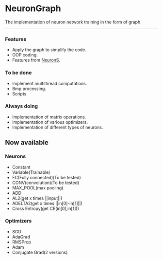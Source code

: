 # NeuronGraph #
The implementation of neuron network training in the form of graph.
***
### Features
* Apply the graph to simplify the code.
* OOP coding.
* Features from [NeuronS](https://github.com/AdamQinwt/NeuronS).
### To be done
* Implement multithread computations.
* Bmp processing.
* Scripts.
### Always doing
* Implementation of matrix operations.
* Implementation of various optimizers.
* Implementation of different types of neurons.
## Now available
### Neurons
* Constant
* Variable(Trainable)
* FC(Fully connected)(To be tested)
* CONV(convolution)(To be tested)
* MAX_POOL(max pooling)
* ADD
* AL2(get x times ||input||)
* ADELTA2(get x times ||in[0]-in[1]||)
* Cross Entropy(get CE(in[0],in[1]))
### Optimizers
* SGD
* AdaGrad
* RMSProp
* Adam
* Conjugate Grad(2 versions)
